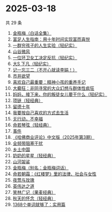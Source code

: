 # 2025-03-18

共 29 条

<!-- BEGIN WEREAD -->
<!-- 最后更新时间 2025-03-18 16:28:01 +0800 -->
1. [金瓶梅（白话全集）](https://weread.qq.com/web/bookDetail/b0b32130813ab9c34g016c1e)
1. [富足人生指南：用十年时间实现富而喜悦](https://weread.qq.com/web/bookDetail/1c832fa0813ab9bd6g015405)
1. [一群穷孩子的人生实验（轻纪实）](https://weread.qq.com/web/bookDetail/88332a70813ab9c22g016fd8)
1. [山谷微风](https://weread.qq.com/web/bookDetail/ef3327d0813ab9c1bg0120a3)
1. [一位环卫女工决定反抗（轻纪实）](https://weread.qq.com/web/bookDetail/238320c0813ab9c31g0192d9)
1. [大S 下凡（轻纪实）](https://weread.qq.com/web/bookDetail/c6932010813ab9c24g013859)
1. [记一忘三二（不开心就读李娟！）](https://weread.qq.com/web/bookDetail/f1c321d0813ab6e60g0141c1)
1. [市井欲望](https://weread.qq.com/web/bookDetail/89f329c0813ab9be8g018f47)
1. [喜欢自己最重要：精神小孩的重养手记](https://weread.qq.com/web/bookDetail/bf5322b0813ab9c24g012958)
1. [大癫狂：非同寻常的大众幻想与群体性疯狂](https://weread.qq.com/web/bookDetail/bad32960813ab9b69g01553c)
1. [妈妈，接下来，你的叛徒女儿要干什么（轻纪实）](https://weread.qq.com/web/bookDetail/55032ea0813ab9bfdg014f2d)
1. [项链（轻经典）](https://weread.qq.com/web/bookDetail/6fd32240813ab9b97g017662)
1. [留德十年](https://weread.qq.com/web/bookDetail/a9832c70813ab704eg015e88)
1. [我要按自己喜欢的方式去生活](https://weread.qq.com/web/bookDetail/f7132830813ab9bc8g016f14)
1. [无行动，不幸福](https://weread.qq.com/web/bookDetail/beb32b90813ab6b1bg01297d)
1. [命若琴弦（轻经典）](https://weread.qq.com/web/bookDetail/df932360813ab9c1bg017c0f)
1. [事件](https://weread.qq.com/web/bookDetail/d1132fa0813ab9c2ag017b50)
1. [《哈佛商业评论》中文版（2025年第3期）](https://weread.qq.com/web/bookDetail/80232ef0813ab9c42g014dd9)
1. [全频带阻塞干扰](https://weread.qq.com/web/bookDetail/2d532540813ab8ce7g0171aa)
1. [乡土中国](https://weread.qq.com/web/bookDetail/24a326c0813ab9177g0130b0)
1. [奶奶的星星（轻经典）](https://weread.qq.com/web/bookDetail/37b32230813ab9c1bg0186bf)
1. [山河袈裟](https://weread.qq.com/web/bookDetail/9b9321b0813ab9bd5g0194e0)
1. [金瓶梅（别名：金瓶梅词话）](https://weread.qq.com/web/bookDetail/24532b00813ab97bbg014564)
1. [命若朝霜：《红楼梦》里的法律、社会与女性](https://weread.qq.com/web/bookDetail/b8232eb0813ab9c0fg019b89)
1. [夜莺与玫瑰](https://weread.qq.com/web/bookDetail/41932a8071c3a930419f195)
1. [英伟达之道](https://weread.qq.com/web/bookDetail/9d332070813ab9be3g017d10)
1. [笑林广记（果麦经典）](https://weread.qq.com/web/bookDetail/d1d32e205cd3ecd1d495c39)
1. [秋天的怀念（轻经典）](https://weread.qq.com/web/bookDetail/56d32f30813ab9bfdg0197f2)
1. [1368个单词就够了：实用篇](https://weread.qq.com/web/bookDetail/6fa322d05e0c516fa2ec37a)
<!-- END WEREAD -->